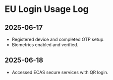 # EU Login Usage Log

## 2025-06-17
- Registered device and completed OTP setup.
- Biometrics enabled and verified.

## 2025-06-18
- Accessed ECAS secure services with QR login.
